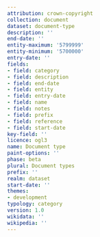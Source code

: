 ```yaml
---
attribution: crown-copyright
collection: document
dataset: document-type
description: ''
end-date: ''
entity-maximum: '5799999'
entity-minimum: '5700000'
entry-date: ''
fields:
- field: category
- field: description
- field: end-date
- field: entity
- field: entry-date
- field: name
- field: notes
- field: prefix
- field: reference
- field: start-date
key-field: ''
licence: ogl3
name: Document type
paint-options: ''
phase: beta
plural: Document types
prefix: ''
realm: dataset
start-date: ''
themes:
- development
typology: category
version: 1.0
wikidata: ''
wikipedia: ''
---
```

